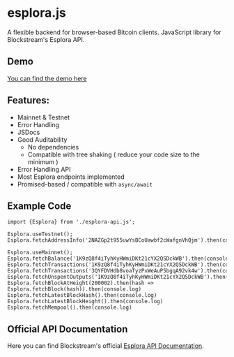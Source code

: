 # esplora.js
A flexible backend for browser-based Bitcoin clients. JavaScript library for Blockstream's Esplora API. 

## Demo
[You can find the demo here](https://coins.github.io/esplora.js/demo.html)


## Features: 
  - Mainnet & Testnet
  - Error Handling
  - JSDocs
  - Good Auditability
    - No dependencies
    - Compatible with tree shaking ( reduce your code size to the minimum )
  - Error Handling API
  - Most Esplora endpoints implemented
  - Promised-based / compatible with `async/await`

## Example Code

```
import {Esplora} from './esplora-api.js';

Esplora.useTestnet();
Esplora.fetchAddressInfo('2NAZGp2t955uwYsBCoUawbf2cWafgnVhQjm').then(console.log);

Esplora.useMainnet();
Esplora.fetchBalance('1K9zQ8f4iTyhKyHWmiDKt21cYX2QSDckWB').then(console.log);
Esplora.fetchTransactions('1K9zQ8f4iTyhKyHWmiDKt21cYX2QSDckWB').then(console.log);
Esplora.fetchTransactions('3QYFDVHdb8voaTyzPxWeAuP5bgqA92vk4w').then(console.log);
Esplora.fetchUnspentOutputs('1K9zQ8f4iTyhKyHWmiDKt21cYX2QSDckWB').then(console.log);
Esplora.fetchBlockAtHeight(200002).then(hash => Esplora.fetchBlock(hash)).then(console.log)
Esplora.fetchLatestBlockHash().then(console.log)
Esplora.fetchLatestBlockHeight().then(console.log)
Esplora.fetchMempool().then(console.log)
```

## Official API Documentation 
Here you can find Blockstream's official [Esplora API Documentation](https://github.com/Blockstream/esplora/blob/master/API.md). 

